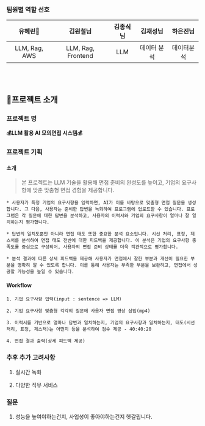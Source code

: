 ### 팀원별 역할 선호

|   유혜린👑    |      김원철님      | 김종식님 |  김재성님   |  하은진님  |
| :-----------: | :----------------: | :------: | :---------: | :--------: |
| LLM, Rag, AWS | LLM, Rag, Frontend |   LLM    | 데이터 분석 | 데이터분석 |

<br><br>

## 📍프로젝트 소개

### 프로젝트 명

<b>💰LLM 활용 AI 모의면접 시스템💰</b>

### 프로젝트 기획

#### 소개

> 본 프로젝트는 LLM 기술을 활용해 면접 준비의 완성도를 높이고, 기업의 요구사항에 맞춘 맞춤형 면접 경험을 제공합니다.

    * 사용자가 특정 기업의 요구사항을 입력하면, AI가 이를 바탕으로 맞춤형 면접 질문을 생성합니다. 그 다음, 사용자는 준비한 답변을 녹화하여 프로그램에 업로드할 수 있습니다. 프로그램은 각 질문에 대한 답변을 분석하고, 사용자의 이력서와 기업의 요구사항이 얼마나 잘 일치하는지 평가합니다.

    * 답변의 일치도뿐만 아니라 면접 태도 또한 중요한 분석 요소입니다. 시선 처리, 표정, 제스처를 분석하여 면접 태도 전반에 대한 피드백을 제공합니다. 이 분석은 기업의 요구사항 충족도를 중심으로 구성되어, 사용자의 면접 준비 상태를 더욱 객관적으로 평가합니다.

    * 분석 결과에 따른 상세 피드백을 제공해 사용자가 면접에서 잘한 부분과 개선이 필요한 부분을 명확히 알 수 있도록 합니다. 이를 통해 사용자는 부족한 부분을 보완하고, 면접에서 성공할 가능성을 높일 수 있습니다.

#### Workflow

    1. 기업 요구사항 입력(input : sentence => LLM)

    2. 기업 요구사항 맞춤형 각각의 질문에 사용자 면접 영상 삽입(mp4)

    3. 이력서를 기반으로 얼마나 답변과 일치하는지, 기업의 요구사항과 일치하는지, 태도(시선처리, 표정, 제스처)는 어떤지 등을 분석하여 점수 제공 - 40:40:20

    4. 면접 결과 출력(상세 피드백 제공)

### 추후 추가 고려사항

1. 실시간 녹화

2. 다양한 직무 서비스

### 질문

1. 성능을 높여야하는건지, 사업성이 좋아야하는건지 헷갈립니다.
